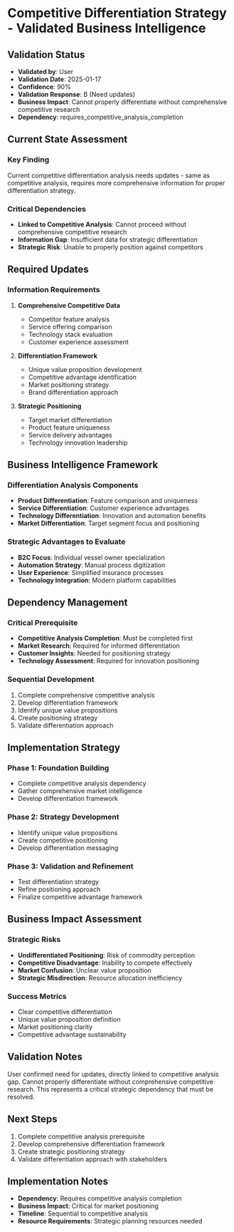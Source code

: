 # Competitive Differentiation Strategy - Validated Business Intelligence

## Validation Status
- **Validated by**: User
- **Validation Date**: 2025-01-17
- **Confidence**: 90%
- **Validation Response**: B (Need updates)
- **Business Impact**: Cannot properly differentiate without comprehensive competitive research
- **Dependency**: requires_competitive_analysis_completion

## Current State Assessment

### Key Finding
Current competitive differentiation analysis needs updates - same as competitive analysis, requires more comprehensive information for proper differentiation strategy.

### Critical Dependencies
- **Linked to Competitive Analysis**: Cannot proceed without comprehensive competitive research
- **Information Gap**: Insufficient data for strategic differentiation
- **Strategic Risk**: Unable to properly position against competitors

## Required Updates

### Information Requirements
1. **Comprehensive Competitive Data**
   - Competitor feature analysis
   - Service offering comparison
   - Technology stack evaluation
   - Customer experience assessment

2. **Differentiation Framework**
   - Unique value proposition development
   - Competitive advantage identification
   - Market positioning strategy
   - Brand differentiation approach

3. **Strategic Positioning**
   - Target market differentiation
   - Product feature uniqueness
   - Service delivery advantages
   - Technology innovation leadership

## Business Intelligence Framework

### Differentiation Analysis Components
- **Product Differentiation**: Feature comparison and uniqueness
- **Service Differentiation**: Customer experience advantages
- **Technology Differentiation**: Innovation and automation benefits
- **Market Differentiation**: Target segment focus and positioning

### Strategic Advantages to Evaluate
- **B2C Focus**: Individual vessel owner specialization
- **Automation Strategy**: Manual process digitization
- **User Experience**: Simplified insurance processes
- **Technology Integration**: Modern platform capabilities

## Dependency Management

### Critical Prerequisite
- **Competitive Analysis Completion**: Must be completed first
- **Market Research**: Required for informed differentiation
- **Customer Insights**: Needed for positioning strategy
- **Technology Assessment**: Required for innovation positioning

### Sequential Development
1. Complete comprehensive competitive analysis
2. Develop differentiation framework
3. Identify unique value propositions
4. Create positioning strategy
5. Validate differentiation approach

## Implementation Strategy

### Phase 1: Foundation Building
- Complete competitive analysis dependency
- Gather comprehensive market intelligence
- Develop differentiation framework

### Phase 2: Strategy Development
- Identify unique value propositions
- Create competitive positioning
- Develop differentiation messaging

### Phase 3: Validation and Refinement
- Test differentiation strategy
- Refine positioning approach
- Finalize competitive advantage framework

## Business Impact Assessment

### Strategic Risks
- **Undifferentiated Positioning**: Risk of commodity perception
- **Competitive Disadvantage**: Inability to compete effectively
- **Market Confusion**: Unclear value proposition
- **Strategic Misdirection**: Resource allocation inefficiency

### Success Metrics
- Clear competitive differentiation
- Unique value proposition definition
- Market positioning clarity
- Competitive advantage sustainability

## Validation Notes
User confirmed need for updates, directly linked to competitive analysis gap. Cannot properly differentiate without comprehensive competitive research. This represents a critical strategic dependency that must be resolved.

## Next Steps
1. Complete competitive analysis prerequisite
2. Develop comprehensive differentiation framework
3. Create strategic positioning strategy
4. Validate differentiation approach with stakeholders

## Implementation Notes
- **Dependency**: Requires competitive analysis completion
- **Business Impact**: Critical for market positioning
- **Timeline**: Sequential to competitive analysis
- **Resource Requirements**: Strategic planning resources needed